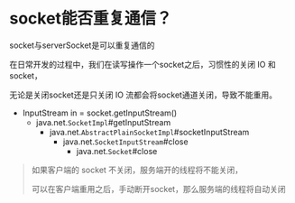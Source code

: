 # socket能否重复通信？

socket与serverSocket是可以重复通信的

在日常开发的过程中，我们在读写操作一个socket之后，习惯性的关闭 IO 和 socket，

无论是关闭socket还是只关闭 IO 流都会将socket通道关闭，导致不能重用。

* InputStream in = socket.getInputStream()
  * java.net.`SocketImpl`#getInputStream
    * java.net.`AbstractPlainSocketImpl`#socketInputStream
      * java.net.`SocketInputStream`#close
        * java.net.`Socket`#close

> 如果客户端的 socket 不关闭，服务端开的线程将不能关闭，
>
> 可以在客户端重用之后，手动断开socket，那么服务端的线程将自动关闭